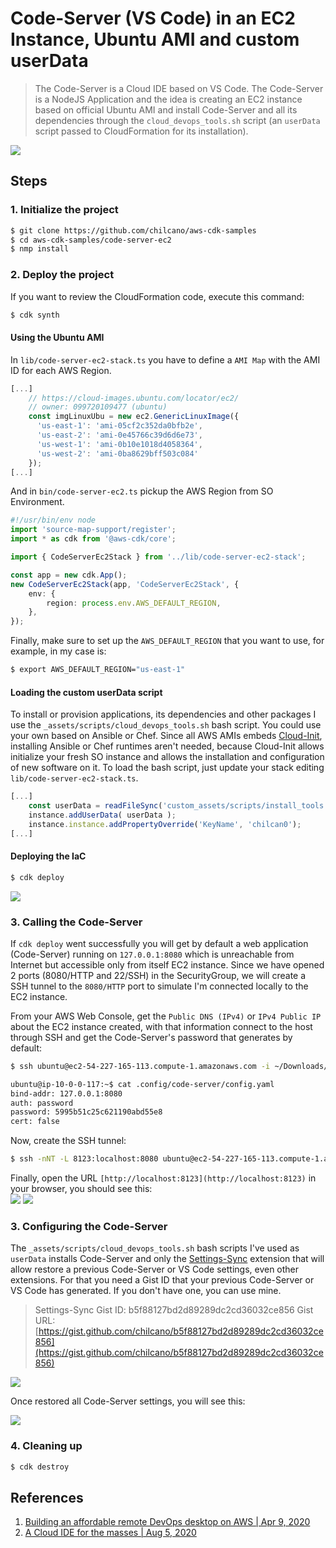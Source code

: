 # Code-Server (VS Code) in an EC2 Instance, Ubuntu AMI and custom userData

> The Code-Server is a Cloud IDE based on VS Code.
> The Code-Server is a NodeJS Application and the idea is creating an EC2 instance based on official Ubuntu AMI and install Code-Server and all its dependencies through the `cloud_devops_tools.sh` script (an `userData` script passed to CloudFormation for its installation).

![](../code-server-ec2/_assets/imgs/0-architecture.png)

## Steps

### 1. Initialize the project

```sh
$ git clone https://github.com/chilcano/aws-cdk-samples
$ cd aws-cdk-samples/code-server-ec2
$ nmp install
```

### 2. Deploy the project

If you want to review the CloudFormation code, execute this command:
```sh
$ cdk synth
```

#### Using the Ubuntu AMI

In `lib/code-server-ec2-stack.ts` you have to define a `AMI Map` with the AMI ID for each AWS Region.
```typescript
[...]
    // https://cloud-images.ubuntu.com/locator/ec2/
    // owner: 099720109477 (ubuntu) 
    const imgLinuxUbu = new ec2.GenericLinuxImage({  
      'us-east-1': 'ami-05cf2c352da0bfb2e',
      'us-east-2': 'ami-0e45766c39d6d6e73',
      'us-west-1': 'ami-0b10e1018d4058364',
      'us-west-2': 'ami-0ba8629bff503c084'
    });
[...]
```
And in `bin/code-server-ec2.ts` pickup the AWS Region from SO Environment.
```typescript
#!/usr/bin/env node
import 'source-map-support/register';
import * as cdk from '@aws-cdk/core';

import { CodeServerEc2Stack } from '../lib/code-server-ec2-stack';

const app = new cdk.App();
new CodeServerEc2Stack(app, 'CodeServerEc2Stack', { 
    env: {
        region: process.env.AWS_DEFAULT_REGION,
    },
});
```

Finally, make sure to set up the `AWS_DEFAULT_REGION` that you want to use, for example, in my case is:
```sh
$ export AWS_DEFAULT_REGION="us-east-1"
```  

#### Loading the custom userData script

To install or provision applications, its dependencies and other packages I use the `_assets/scripts/cloud_devops_tools.sh` bash script. You could use your own based on Ansible or Chef. Since all AWS AMIs embeds [Cloud-Init](https://cloud-init.io), installing Ansible or Chef runtimes aren't needed, because Cloud-Init allows initialize your fresh SO instance and allows the installation and configuration of new software on it.
To load the bash script, just update your stack editing `lib/code-server-ec2-stack.ts`.
```typescript
[...]
    const userData = readFileSync('custom_assets/scripts/install_tools.sh', 'utf-8');
    instance.addUserData( userData );
    instance.instance.addPropertyOverride('KeyName', 'chilcan0');
[...]
```

#### Deploying the IaC
 ```sh
$ cdk deploy
```

![](../code-server-ec2/_assets/imgs/1-cdk-deploy-output.png)

### 3. Calling the Code-Server

If `cdk deploy` went successfully you will get by default a web application (Code-Server) running on `127.0.0.1:8080` which is unreachable from Internet but accessible only from itself EC2 instance. Since we have opened 2 ports (8080/HTTP and 22/SSH) in the SecurityGroup, we will create a SSH tunnel to the `8080/HTTP` port to simulate I'm connected locally to the EC2 instance.

From your AWS Web Console, get the `Public DNS (IPv4)` or `IPv4 Public IP` about the EC2 instance created, with that information connect to the host through SSH and get the Code-Server's password that generates by default:
```sh
$ ssh ubuntu@ec2-54-227-165-113.compute-1.amazonaws.com -i ~/Downloads/chilcan0.pem 

ubuntu@ip-10-0-0-117:~$ cat .config/code-server/config.yaml 
bind-addr: 127.0.0.1:8080
auth: password
password: 5995b51c25c621190abd55e8
cert: false
``` 

Now, create the SSH tunnel:
```sh
$ ssh -nNT -L 8123:localhost:8080 ubuntu@ec2-54-227-165-113.compute-1.amazonaws.com -i ~/Downloads/chilcan0.pem
```  

Finally, open the URL `[http://localhost:8123](http://localhost:8123)` in your browser, you should see this:  
![](../code-server-ec2/_assets/imgs/2-app-1.png) ![](../code-server-ec2/_assets/imgs/2-app-2.png)


### 3. Configuring the Code-Server

The `_assets/scripts/cloud_devops_tools.sh` bash scripts I've used as `userData` installs Code-Server and only the [Settings-Sync](https://marketplace.visualstudio.com/items?itemName=Shan.code-settings-sync) extension that will allow restore a previous Code-Server or VS Code settings, even other extensions. For that you need a Gist ID that your previous Code-Server or VS Code has generated. If you don't have one, you can use mine.

> Settings-Sync Gist ID: b5f88127bd2d89289dc2cd36032ce856
> Gist URL: [https://gist.github.com/chilcano/b5f88127bd2d89289dc2cd36032ce856](https://gist.github.com/chilcano/b5f88127bd2d89289dc2cd36032ce856)

![](../code-server-ec2/_assets/imgs/2-app-3b.png)

Once restored all Code-Server settings, you will see this:

![](../code-server-ec2/_assets/imgs/2-app-3c.png)


### 4. Cleaning up

```sh
$ cdk destroy
``` 

## References

1. [Building an affordable remote DevOps desktop on AWS | Apr 9, 2020](https://holisticsecurity.io/2020/04/09/building-an-affordable-remote-devops-desktop-on-aws)
2. [A Cloud IDE for the masses | Aug 5, 2020 ](https://holisticsecurity.io/2020/08/05/a-cloud-ide-for-the-masses)